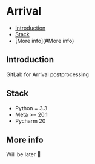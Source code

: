 # Arrival

* [Introduction](#Introduction)
* [Stack](#Stack)
* [More info](#More info)

## Introduction
GitLab for Arrival postprocessing

## Stack
- Python = 3.3
- Meta >= 20.1
- Pycharm 20

## More info
Will be later 🦥

